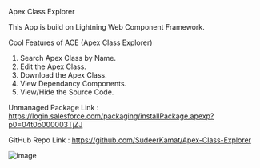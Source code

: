 Apex Class Explorer

This App is build on Lightning Web Component Framework.

Cool Features of ACE (Apex Class Explorer)
1) Search Apex Class by Name.
2) Edit the Apex Class.
3) Download the Apex Class.
4) View Dependancy Components.
5) View/Hide the Source Code.

Unmanaged Package Link : 	https://login.salesforce.com/packaging/installPackage.apexp?p0=04t0o000003TjZJ

GitHub Repo Link : https://github.com/SudeerKamat/Apex-Class-Explorer

![image](https://user-images.githubusercontent.com/26453321/177008267-95474114-b50c-4593-9544-b3503d8eb9ad.png)
